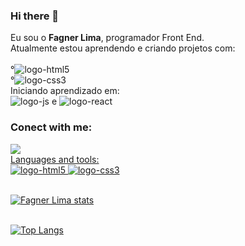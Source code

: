 ### Hi there 👋

 Eu sou o <b> Fagner Lima</b>, programador Front End.<br>
 Atualmente estou aprendendo e criando projetos com:
 <br> <br>
 °<img src="https://img.shields.io/badge/HTML5-E34F26?style=for-the-badge&logo=html5&logoColor=white" alt="logo-html5"> <br> 
 °<img src="https://img.shields.io/badge/CSS3-1572B6?style=for-the-badge&logo=css3&logoColor=white" alt="logo-css3"> <br>
 Iniciando aprendizado em: <br>
 <img src="https://img.shields.io/badge/JavaScript-F7DF1E?style=for-the-badge&logo=javascript&logoColor=black" alt="logo-js"> e 
 <img src="https://img.shields.io/badge/React-20232A?style=for-the-badge&logo=react&logoColor=61DAFB" alt="logo-react"> <br>
 ### Conect with me: <br>
 <a target="_blank" href="https://www.linkedin.com/in/fagner-lima-7b7555165/"> 
 <img src="https://img.shields.io/badge/LinkedIn-0077B5?style=for-the-badge&logo=linkedin&logoColor=white"
 <a/> <br>
 Languages and tools: <br>
 <img src="https://img.shields.io/badge/HTML5-E34F26?style=for-the-badge&logo=html5&logoColor=white" alt="logo-html5">
 <img src="https://img.shields.io/badge/CSS3-1572B6?style=for-the-badge&logo=css3&logoColor=white" alt="logo-css3"> <br><br>
 
 [![Fagner Lima stats](https://github-readme-stats.vercel.app/api?username=FagnerLima17)](https://github.com/anuraghazra/github-readme-stats) <br><br>
 
 [![Top Langs](https://github-readme-stats.vercel.app/api/top-langs/?username=FagnerLima17)](https://github.com/anuraghazra/github-readme-stats)
